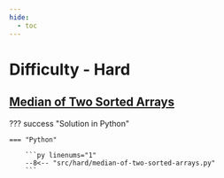 ```yaml
---
hide:
  - toc
---
```


# Difficulty - Hard

## [Median of Two Sorted Arrays](https://leetcode.com/problems/median-of-two-sorted-arrays/)

??? success "Solution in Python"

    === "Python"

        ```py linenums="1"
        --8<-- "src/hard/median-of-two-sorted-arrays.py"
        ```
